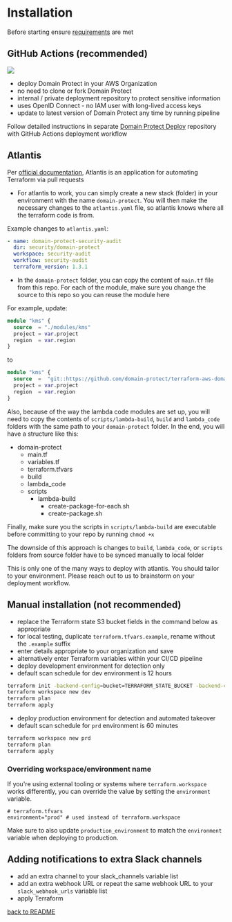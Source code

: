 # Installation

Before starting ensure [requirements](requirements.md) are met
## GitHub Actions (recommended)

<img src="images/pipeline.png">

* deploy Domain Protect in your AWS Organization
* no need to clone or fork Domain Protect
* internal / private deployment repository to protect sensitive information
* uses OpenID Connect - no IAM user with long-lived access keys
* update to latest version of Domain Protect any time by running pipeline

Follow detailed instructions in separate [Domain Protect Deploy](https://github.com/domain-protect/terraform-aws-domain-protect-deploy) repository with GitHub Actions deployment workflow

## Atlantis

Per [official documentation](https://www.runatlantis.io/), Atlantis is an application for automating Terraform via pull requests

* For atlantis to work, you can simply create a new stack (folder) in your environment with the name `domain-protect`. You will then make the necessary changes to the `atlantis.yaml` file, so atlantis knows where all the terraform code is from.

Example changes to `atlantis.yaml`:

```yaml
- name: domain-protect-security-audit
  dir: security/domain-protect
  workspace: security-audit
  workflow: security-audit
  terraform_version: 1.3.1
```

* In the `domain-protect` folder, you can copy the content of `main.tf` file from this repo. For each of the module, make sure you change the source to this repo so you can reuse the module here

For example, update:

```terraform
module "kms" {
  source  = "./modules/kms"
  project = var.project
  region  = var.region
}
```

to

```terraform
module "kms" {
  source  =  "git::https://github.com/domain-protect/terraform-aws-domain-protect.git//modules/kms"
  project = var.project
  region  = var.region
}
```

Also, because of the way the lambda code modules are set up, you will need to copy the contents of `scripts/lambda-build`, `build` and `lambda_code` folders with the same path to your `domain-protect` folder. In the end, you will have a structure like this:

* domain-protect
  * main.tf
  * variables.tf
  * terraform.tfvars
  * build
  * lambda_code
  * scripts
    * lambda-build
      * create-package-for-each.sh
      * create-package.sh

Finally, make sure you the scripts in `scripts/lambda-build` are executable before committing to your repo by running `chmod +x`

The downside of this approach is changes to `build`, `lambda_code`, or `scripts` folders from source folder have to be synced manually to local folder

This is only one of the many ways to deploy with atlantis. You should tailor to your environment. Please reach out to us to brainstorm on your deployment workflow.

## Manual installation (not recommended)

* replace the Terraform state S3 bucket fields in the command below as appropriate
* for local testing, duplicate `terraform.tfvars.example`, rename without the `.example` suffix
* enter details appropriate to your organization and save
* alternatively enter Terraform variables within your CI/CD pipeline
* deploy development environment for detection only
* default scan schedule for dev environment is 12 hours

```bash
terraform init -backend-config=bucket=TERRAFORM_STATE_BUCKET -backend-config=key=TERRAFORM_STATE_KEY -backend-config=region=TERRAFORM_STATE_REGION
terraform workspace new dev
terraform plan
terraform apply
```

* deploy production environment for detection and automated takeover
* default scan schedule for `prd` environment is 60 minutes

```bash
terraform workspace new prd
terraform plan
terraform apply
```

### Overriding workspace/environment name

If you're using external tooling or systems where `terraform.workspace` works differently, you can override the value by setting the `environment` variable.

```hcl
# terraform.tfvars
environment="prod" # used instead of terraform.workspace
```

Make sure to also update `production_environment` to match the `environment` variable when deploying to production.

## Adding notifications to extra Slack channels

* add an extra channel to your slack_channels variable list
* add an extra webhook URL or repeat the same webhook URL to your `slack_webhook_urls` variable list
* apply Terraform

[back to README](../README.md)
